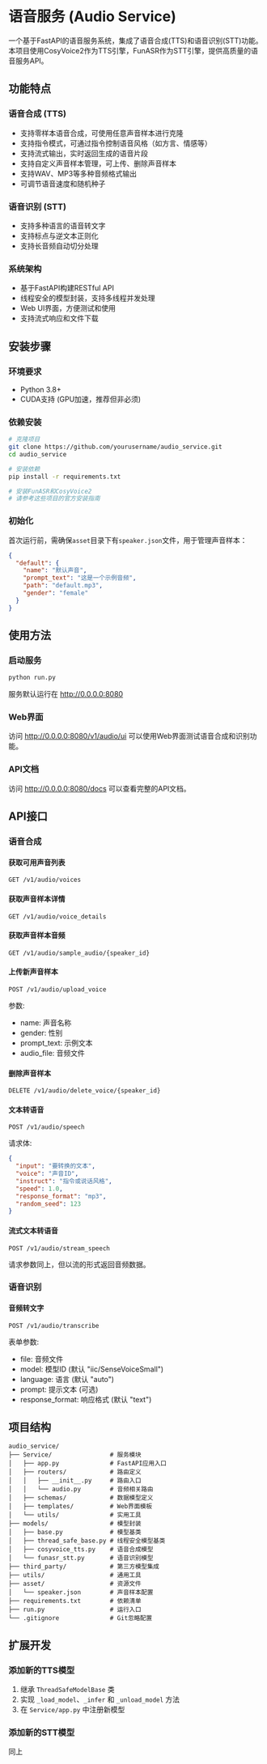 # 语音服务 (Audio Service)

一个基于FastAPI的语音服务系统，集成了语音合成(TTS)和语音识别(STT)功能。本项目使用CosyVoice2作为TTS引擎，FunASR作为STT引擎，提供高质量的语音服务API。

## 功能特点

### 语音合成 (TTS)
- 支持零样本语音合成，可使用任意声音样本进行克隆
- 支持指令模式，可通过指令控制语音风格（如方言、情感等）
- 支持流式输出，实时返回生成的语音片段
- 支持自定义声音样本管理，可上传、删除声音样本
- 支持WAV、MP3等多种音频格式输出
- 可调节语音速度和随机种子

### 语音识别 (STT)
- 支持多种语言的语音转文字
- 支持标点与逆文本正则化
- 支持长音频自动切分处理

### 系统架构
- 基于FastAPI构建RESTful API
- 线程安全的模型封装，支持多线程并发处理
- Web UI界面，方便测试和使用
- 支持流式响应和文件下载

## 安装步骤

### 环境要求
- Python 3.8+
- CUDA支持 (GPU加速，推荐但非必须)

### 依赖安装

```bash
# 克隆项目
git clone https://github.com/yourusername/audio_service.git
cd audio_service

# 安装依赖
pip install -r requirements.txt

# 安装FunASR和CosyVoice2
# 请参考这些项目的官方安装指南
```

### 初始化

首次运行前，需确保`asset`目录下有`speaker.json`文件，用于管理声音样本：

```json
{
  "default": {
    "name": "默认声音",
    "prompt_text": "这是一个示例音频",
    "path": "default.mp3",
    "gender": "female"
  }
}
```

## 使用方法

### 启动服务

```bash
python run.py
```

服务默认运行在 http://0.0.0.0:8080

### Web界面

访问 http://0.0.0.0:8080/v1/audio/ui 可以使用Web界面测试语音合成和识别功能。

### API文档

访问 http://0.0.0.0:8080/docs 可以查看完整的API文档。

## API接口

### 语音合成

#### 获取可用声音列表
```
GET /v1/audio/voices
```

#### 获取声音样本详情
```
GET /v1/audio/voice_details
```

#### 获取声音样本音频
```
GET /v1/audio/sample_audio/{speaker_id}
```

#### 上传新声音样本
```
POST /v1/audio/upload_voice
```
参数:
- name: 声音名称
- gender: 性别
- prompt_text: 示例文本
- audio_file: 音频文件

#### 删除声音样本
```
DELETE /v1/audio/delete_voice/{speaker_id}
```

#### 文本转语音
```
POST /v1/audio/speech
```
请求体:
```json
{
  "input": "要转换的文本",
  "voice": "声音ID",
  "instruct": "指令或说话风格", 
  "speed": 1.0,
  "response_format": "mp3",
  "random_seed": 123
}
```

#### 流式文本转语音
```
POST /v1/audio/stream_speech
```
请求参数同上，但以流的形式返回音频数据。

### 语音识别

#### 音频转文字
```
POST /v1/audio/transcribe
```
表单参数:
- file: 音频文件
- model: 模型ID (默认 "iic/SenseVoiceSmall")
- language: 语言 (默认 "auto")
- prompt: 提示文本 (可选)
- response_format: 响应格式 (默认 "text")

## 项目结构

```
audio_service/
├── Service/                # 服务模块
│   ├── app.py              # FastAPI应用入口
│   ├── routers/            # 路由定义
│   │   ├── __init__.py     # 路由入口
│   │   └── audio.py        # 音频相关路由
│   ├── schemas/            # 数据模型定义
│   ├── templates/          # Web界面模板
│   └── utils/              # 实用工具
├── models/                 # 模型封装
│   ├── base.py             # 模型基类
│   ├── thread_safe_base.py # 线程安全模型基类  
│   ├── cosyvoice_tts.py    # 语音合成模型
│   └── funasr_stt.py       # 语音识别模型
├── third_party/            # 第三方模型集成
├── utils/                  # 通用工具
├── asset/                  # 资源文件
│   └── speaker.json        # 声音样本配置
├── requirements.txt        # 依赖清单
├── run.py                  # 运行入口
└── .gitignore              # Git忽略配置
```

## 扩展开发

### 添加新的TTS模型
1. 继承 `ThreadSafeModelBase` 类
2. 实现 `_load_model`、`_infer` 和 `_unload_model` 方法
3. 在 `Service/app.py` 中注册新模型

### 添加新的STT模型
同上